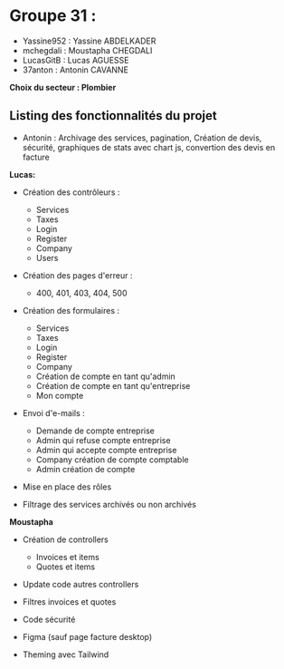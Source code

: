 # Groupe 31 :

- Yassine952 : Yassine ABDELKADER
- mchegdali : Moustapha CHEGDALI
- LucasGitB : Lucas AGUESSE
- 37anton : Antonin CAVANNE

**Choix du secteur : Plombier**

## Listing des fonctionnalités du projet

- Antonin : Archivage des services, pagination, Création de devis, sécurité, graphiques de stats avec chart js, convertion des devis en facture

**Lucas:**
- Création des contrôleurs :
  - Services
  - Taxes
  - Login
  - Register
  - Company
  - Users

- Création des pages d'erreur :
  - 400, 401, 403, 404, 500

- Création des formulaires :
  - Services
  - Taxes
  - Login
  - Register
  - Company
  - Création de compte en tant qu'admin
  - Création de compte en tant qu'entreprise
  - Mon compte

- Envoi d'e-mails :
  - Demande de compte entreprise
  - Admin qui refuse compte entreprise
  - Admin qui accepte compte entreprise
  - Company création de compte comptable
  - Admin création de compte

- Mise en place des rôles
- Filtrage des services archivés ou non archivés

**Moustapha**
- Création de controllers
  - Invoices et items
  - Quotes et items

- Update code autres controllers

- Filtres invoices et quotes

- Code sécurité

- Figma (sauf page facture desktop)

- Theming avec Tailwind


  